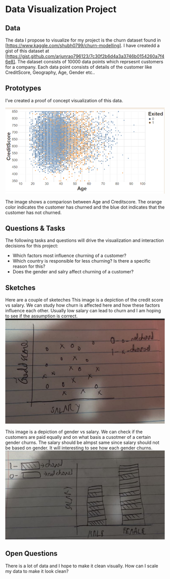 # Data Visualization Project

## Data

The data I propose to visualize for my project is the churn dataset found in [https://www.kaggle.com/shubh0799/churn-modelling]. I have createdd a gist of this dataset at
[https://gist.github.com/arjunrao796123/7c30f2b6d4a3a3746b0154260a7f46e8]. The dataset consists of 10000 data points which reprsesnt customers for a company. Each data point consists of details of the customer like CreditScore, Geography, Age,  Gender etc.. 


## Prototypes

I’ve created a proof of concept visualization of this data.

![Image](Churn_sample.PNG)

The image shows a compariosn between Age and Creditscore. The orange color indicates the customer has churned and the blue dot indicates that the customer has not churned.


## Questions & Tasks

The following tasks and questions will drive the visualization and interaction decisions for this project:

 * Which factors most influence churning of a customer?
 * Which country is responsible for less churning? Is there a specific reason for this?
 * Does the gender and salry affect churning of a customer?

## Sketches
Here are a couple of sketeches
This image is a depiction of the credit score vs salary. We can study how churn is affected here and how these factors influence each other.
Usually low salary can lead to churn and I am hoping to see if the assumption is correct.
![Image](Credit_score_salary.jpeg)

This image is a depiction of gender vs salary. We can check if the customers are paid equally and on what basis a cusotmer of a certain gender churns.
The salary should be almpst same since salary should not be based on gender. It will interesting to see how each gender churns.
![Image](Gender_Salary.jpeg)

## Open Questions
There is a lot of data and I hope to make it clean visually. How can I scale my data to make it look clean?
